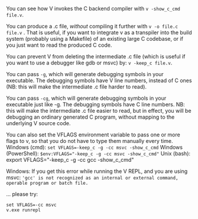 You can see how V invokes the C backend compiler with `v -show_c_cmd file.v`.

You can produce a .c file, *without* compiling it further with `v -o file.c file.v` . 
That is useful, if you want to integrate v as a transpiler into the build system (probably using a Makefile) of an existing large C codebase, or if you just want to read the produced C code.

You can prevent V from deleting the intermediate .c file (which is useful if you want to use a debugger like gdb or msvc) by: `v -keep_c file.v`.

You can pass `-g`, which will generate debugging symbols in your executable. The debugging symbols have V line numbers, instead of C ones (NB: this will make the intermediate .c file harder to read).

You can pass `-cg`, which will generate debugging symbols in your executable just like -g. The debugging symbols have C line numbers. NB: this will make the intermediate .c file easier to read, but in effect, you will be debugging an ordinary generated C program, without mapping to the underlying V source code.


You can also set the VFLAGS environment variable to pass one or more flags to v, so that you do not have to type them manually every time.
Windows (cmd): `set VFLAGS=-keep_c -g -cc msvc -show_c_cmd`
Windows (PowerShell): `$env:VFLAGS="-keep_c -g -cc msvc -show_c_cmd"`
Unix (bash): export VFLAGS="-keep_c -g -cc gcc -show_c_cmd"

Windows:
If you get this error while running the V REPL, and you are using msvc:
`'gcc' is not recognized as an internal or external command, operable program or batch file.`

... please try:
```shell
set VFLAGS=-cc msvc
v.exe runrepl

```